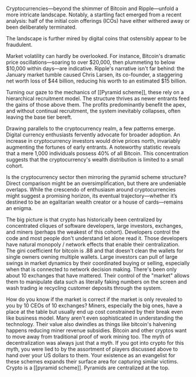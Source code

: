Cryptocurrencies—beyond the shimmer of Bitcoin and Ripple—unfold a more intricate landscape. Notably, a startling fact emerged from a recent analysis: half of the initial coin offerings (ICOs) have either withered away or been deliberately terminated.

The landscape is further mired by digital coins that ostensibly appear to be fraudulent.

Market volatility can hardly be overlooked. For instance, Bitcoin's dramatic price oscillations—soaring to over $20,000, then plummeting to below $10,000 within days—are indicative. Ripple's narrative isn't far behind: the January market tumble caused Chris Larsen, its co-founder, a staggering net worth loss of $44 billion, reducing his worth to an estimated $15 billion.

Turning our gaze to the mechanics of [[Pyramid scheme]], these rely on a hierarchical recruitment model. The structure thrives as newer entrants feed the gains of those above them. The profits predominantly benefit the apex, and without continual recruitment, the system inevitably collapses, often leaving the base tier bereft.

Drawing parallels to the cryptocurrency realm, a few patterns emerge. Digital currency enthusiasts fervently advocate for broader adoption. An increase in cryptocurrency investors would drive prices north, invariably augmenting the fortunes of early entrants. A noteworthy statistic reveals that a mere 1,000 individuals possess 40% of all Bitcoin. This concentration suggests that the cryptocurrency's wealth distribution is limited to a small cohort.

Is the cryptocurrency sector then mirroring the pyramid scheme structure? Direct comparison might be an oversimplification, but there are undeniable overlaps. While the crescendo of enthusiasm around cryptocurrencies might suggest a promising horizon, its eventual trajectory—whether it’s destined to be an egalitarian wealth creator or a house of cards—remains an enigma.

The big picture is that crypto has historically been centralized by concentrated cliques of software developers, large investors, exchanges, and miners (perhaps the weakest of this cohort). Developers control the code and most people don't understand let alone read it. Those developers have natural monopoly / network effects that enable their centralization. The gini coefficient for bitcoin is .88 and that doesn't clean the wallets for single owners owning multiple wallets. Large investors can pull of large swings in market dynamics by their coordinated buying or selling, especially when that is connected to network decision making. There's been only about 10 exchanges that have mattered. Their control of the "market" allows them to manipulate data such as literally faking numbers on the screen and wash trading ie recycling customer deposits through the system.

How do you know if the market is correct if the market is only revealed to you by 10 CEOs of 10 exchanges? Miners, especially the big ones, have a place at the table but usually end up cost constrained by their break even like business model. Many aren't even sophisticated in understanding the technology. Their value also dwindles as things like bitcoin's halvening happens reducing miner revenue subsidies. Bitcoin and other cryptos want to move away from traditional proof of work mining too. The myth of decentralization was always just that a myth. If you got into crypto for this myth, you were lied to by the assortment of players discussed above to hand over your US dollars to them. Your existence as an evangelist for these schemes expands their surface area for capturing similar victims. Crypto is a [[pyramid scheme]]. Pyramids are centralized at the top.